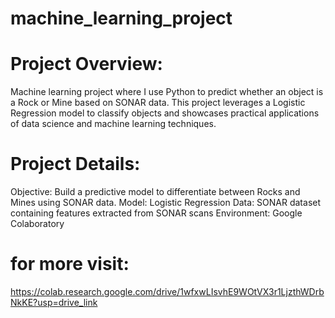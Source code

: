 # machine_learning_project
# Project Overview: 
Machine learning project where I use Python to predict whether an object is a Rock or Mine based on SONAR data. This project leverages a Logistic Regression model to classify objects and showcases practical applications of data science and machine learning techniques.
# Project Details:
Objective: Build a predictive model to differentiate between Rocks and Mines using SONAR data.
Model: Logistic Regression
Data: SONAR dataset containing features extracted from SONAR scans
Environment: Google Colaboratory

# for more visit: 
https://colab.research.google.com/drive/1wfxwLIsvhE9WOtVX3r1LjzthWDrbNkKE?usp=drive_link
